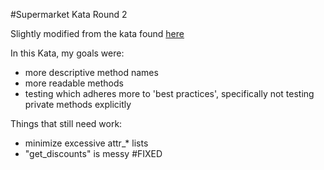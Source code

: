 #Supermarket Kata Round 2

Slightly modified from the kata found [here](http://codekata.pragprog.com/2007/01/kata_nine_back_.html)

In this Kata, my goals were: 

* more descriptive method names
* more readable methods
* testing which adheres more to 'best practices', specifically not testing private methods explicitly 

 
Things that still need work:

* minimize excessive attr_* lists
* "get_discounts" is messy #FIXED